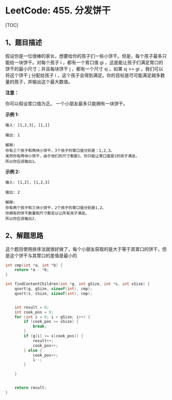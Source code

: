 # LeetCode: 455. 分发饼干

[TOC]

## 1、题目描述



假设你是一位很棒的家长，想要给你的孩子们一些小饼干。但是，每个孩子最多只能给一块饼干。对每个孩子 i ，都有一个胃口值 gi ，这是能让孩子们满足胃口的饼干的最小尺寸；并且每块饼干 j ，都有一个尺寸 sj 。如果 sj >= gi ，我们可以将这个饼干 j 分配给孩子 i ，这个孩子会得到满足。你的目标是尽可能满足越多数量的孩子，并输出这个最大数值。

**注意：**

你可以假设胃口值为正。
一个小朋友最多只能拥有一块饼干。

**示例 1:**

```
输入: [1,2,3], [1,1]

输出: 1

解释: 
你有三个孩子和两块小饼干，3个孩子的胃口值分别是：1,2,3。
虽然你有两块小饼干，由于他们的尺寸都是1，你只能让胃口值是1的孩子满足。
所以你应该输出1。
```

**示例 2:**

```
输入: [1,2], [1,2,3]

输出: 2

解释: 
你有两个孩子和三块小饼干，2个孩子的胃口值分别是1,2。
你拥有的饼干数量和尺寸都足以让所有孩子满足。
所以你应该输出2.
```



## 2、解题思路

​	这个题目使用排序法就很好做了，每个小朋友获取的是大于等于其胃口的饼干，但是这个饼干与其胃口的差值是最小的

```c
int cmp(int *a, int *b) {
    return *a - *b;
}

int findContentChildren(int *g, int gSize, int *s, int sSize) {
    qsort(g, gSize, sizeof(int), cmp);
    qsort(s, sSize, sizeof(int), cmp);


    int result = 0;
    int cook_pos = 0;
    for (int i = 0; i < gSize; i++) {
        if (cook_pos >= sSize) {
            break;
        }
        if (g[i] <= s[cook_pos]) {
            result++;
            cook_pos++;
        } else {
            cook_pos++;
            i--;
        }

    }


    return result;
}
```





